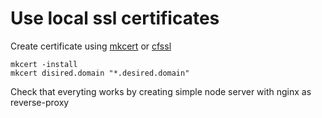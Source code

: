 # Use local ssl certificates

Create certificate using [mkcert](https://github.com/FiloSottile/mkcert) or [cfssl](https://github.com/cloudflare/cfssl)

```
mkcert -install
mkcert disired.domain "*.desired.domain"
```

Check that everyting works by creating simple node server with nginx as reverse-proxy
